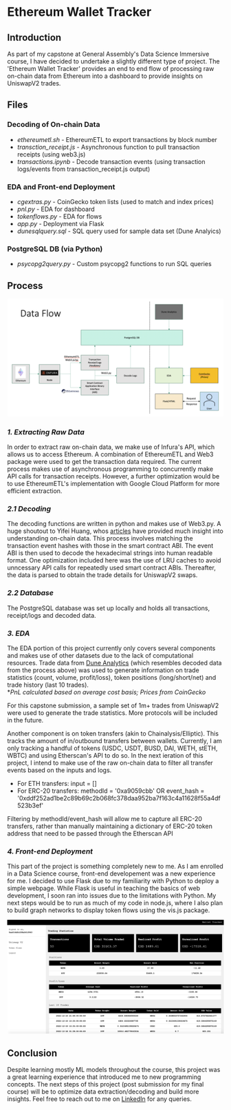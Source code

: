 <h1>Ethereum Wallet Tracker</h1>

**<h2>Introduction</h2>**

As part of my capstone at General Assembly's Data Science Immersive course, I have decided to undertake a slightly different type of project. The 'Ethereum Wallet Tracker' provides an end to end flow of processing raw on-chain data from Ethereum into a dashboard to provide insights on UniswapV2 trades. 

**<h2>Files</h2>**

<h3>Decoding of On-chain Data</h3>

- *ethereumetl.sh* - EthereumETL to export transactions by block number
- *transction_receipt.js* - Asynchronous function to pull transaction receipts (using web3.js)
- *transactions.ipynb* - Decode transaction events (using transaction logs/events from transaction_receipt.js output)

<h3>EDA and Front-end Deployment</h3>

- *cgextras.py* - CoinGecko token lists (used to match and index prices)
- *pnl.py* - EDA for dashboard
- *tokenflows.py* - EDA for flows
- *app.py* - Deployment via Flask
- *dunesqlquery.sql* - SQL query used for sample data set (Dune Analyics)

<h3>PostgreSQL DB (via Python)</h3>

- *psycopg2query.py* - Custom psycopg2 functions to run SQL queries

**<h2>Process</h2>**

![Data Flow](images/dataflow.png)

*<h3>1. Extracting Raw Data</h3>*

In order to extract raw on-chain data, we make use of Infura's API, which allows us to access Ethereum. A combination of EthereumETL and Web3 package were used to get the transaction data required. The current process makes use of asynchronous programming to concurrently make API calls for transaction receipts. However, a further optimization would be to use EthereumETL's implementation with Google Cloud Platform for more efficient extraction.

*<h3>2.1 Decoding</h3>*

The decoding functions are written in python and makes use of Web3.py. A huge shoutout to Yifei Huang, whos [articles](https://towardsdatascience.com/decoding-ethereum-smart-contract-data-eed513a65f76) have provided much insight into understanding on-chain data. This process involves matching the transaction event hashes with those in the smart contract ABI. The event ABI is then used to decode the hexadecimal strings into human readable format. One optimization included here was the use of LRU caches to avoid unncessary API calls for repeatedly used smart contract ABIs. Thereafter, the data is parsed to obtain the trade details for UniswapV2 swaps.

*<h3>2.2 Database</h3>*

The PostgreSQL database was set up locally and holds all transactions, receipt/logs and decoded data. 

*<h3>3. EDA</h3>*

The EDA portion of this project currently only covers several components and makes use of other datasets due to the lack of computational resources. Trade data from [Dune Analytics](https://dune.com/queries/1809554) (which resembles decoded data from the process above) was used to generate information on trade statistics (count, volume, profit/loss), token positions (long/short/net) and trade history (last 10 trades). 
<br>**PnL calculated based on average cost basis; Prices from CoinGecko*</br>

For this capstone submission, a sample set of 1m+ trades from UniswapV2 were used to generate the trade statistics. More protocols will be included in the future.

Another component is on token transfers (akin to Chainalysis/Elliptic). This tracks the amount of in/outbound transfers between wallets. Currently, I am only tracking a handful of tokens (USDC, USDT, BUSD, DAI, WETH, stETH, WBTC) and using Etherscan's API to do so. In the next ieration of this project, I intend to make use of the raw on-chain data to filter all transfer events based on the inputs and logs.
- For ETH transfers: input = []
- For ERC-20 transfers: methodId = '0xa9059cbb' OR event_hash = '0xddf252ad1be2c89b69c2b068fc378daa952ba7f163c4a11628f55a4df523b3ef'

Filtering by methodId/event_hash will allow me to capture all ERC-20 transfers, rather than manually maintaining a dictionary of ERC-20 token address that need to be passed through the Etherscan API

*<h3>4. Front-end Deployment</h3>*

This part of the project is something completely new to me. As I am enrolled in a Data Science course, front-end developement was a new experience for me. I decided to use Flask due to my familiarity with Python to deploy a simple webpage. While Flask is useful in teaching the basics of web development, I soon ran into issues due to the limitations with Python. My next steps would be to run as much of my code in node.js, where I also plan to build graph networks to display token flows using the vis.js package.

![Dashboard](images/dashboard.png)

**<h2>Conclusion</h2>**

Despite learning mostly ML models throughout the course, this project was a great learning experience that introduced me to new programming concepts. The next steps of this project (post submission for my final course) will be to optimize data extraction/decoding and build more insights. Feel free to reach out to me on [LinkedIn](https://www.linkedin.com/in/eugene-khoo/) for any queries.